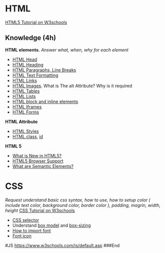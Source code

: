 # HTML
[HTML5 Tutorial on W3schools](https://www.w3schools.com/html/default.asp)
## Knowledge (4h)
**HTML elements.**
*Answer what, when, why for each element*
* [HTML Head](https://www.w3schools.com/html/html_head.asp "HTML Head")
* [HTML Heading](https://www.w3schools.com/html/html_headings.asp "Heading")
* [HTML Paragraphs, Line Breaks](https://www.w3schools.com/html/html_paragraphs.asp "HTML Paragraphs")
* [HTML Text Formatting](https://www.w3schools.com/html/html_formatting.asp "HTML Text Formatting")
* [HTML Links](https://www.w3schools.com/html/html_links.asp "HTML Links")
* [HTML Images](https://www.w3schools.com/html/html_images.asp "HTML Images"). What is The alt Attribute? Why is it required
* [HTML Tables](https://www.w3schools.com/html/html_tables.asp "HTML Tables")
* [HTML Lists](https://www.w3schools.com/html/html_lists.asp "HTML Lists")
* [HTML block and inline elements](https://www.w3schools.com/html/html_blocks.asp "HTML block and inline elements")
* [HTML Iframes](https://www.w3schools.com/html/html_iframe.asp "HTML Iframes")
* [HTML Forms](https://www.w3schools.com/html/html_forms.asp "HTML Forms")

**HTML Attribute**
* [HTML Styles](https://www.w3schools.com/html/html_styles.asp "HTML Styles")
* [HTML class](https://www.w3schools.com/html/html_classes.asp), [id](https://www.w3schools.com/html/html_id.asp)

**HTML 5**
* [What is New in HTML5?](https://www.w3schools.com/html/html5_intro.asp "What is New in HTML5?")
* [HTML5 Browser Support](https://www.w3schools.com/html/html5_browsers.asp "HTML5 Browser Support")
* [What are Semantic Elements?](https://www.w3schools.com/html/html5_semantic_elements.asp)

# CSS
*Request understand  basic css syntax, how to use, how to setup color ( include text color, background color, border color ), padding, magrin, width, height*
[CSS Tutorial on W3schools](https://www.w3schools.com/css/default.asp)

* [CSS selector](https://www.w3schools.com/cssref/css_selectors.asp "CSS selector")
* Understand [box model](https://www.w3schools.com/css/css_boxmodel.asp "box model") and [box-sizing](https://www.w3schools.com/css/css3_box-sizing.asp "box-sizing")
* [How to import font](https://www.w3schools.com/cssref/css3_pr_font-face_rule.asp)
* [Font icon](https://www.sitepoint.com/introduction-icon-fonts-font-awesome-icomoon/)

#JS
https://www.w3schools.com/js/default.asp
###End